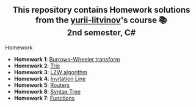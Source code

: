 <h2 align="center">
This repository contains Homework solutions from the <a href="https://github.com/yurii-litvinov" target="_blank" rel="noreferrer">yurii-litvinov</a>'s course 📚 <br/>
  2nd semester, C#
</h2

### Homework

* **Homework 1**: [Burrows–Wheeler transform](https://github.com/ivan-mezhenin/Homeworks-2semester/pull/1)
* **Homework 2**: [Trie](https://github.com/ivan-mezhenin/Homeworks-2semester/pull/2)
* **Homework 3**: [LZW algorithm](https://github.com/ivan-mezhenin/Homeworks-2semester/pull/3)
* **Homework 4**: [Invitation Line](https://github.com/ivan-mezhenin/Homeworks-2semester/pull/4)
* **Homework 5**: [Routers](https://github.com/ivan-mezhenin/Homeworks-2semester/pull/5)
* **Homework 6**: [Syntax Tree](https://github.com/ivan-mezhenin/Homeworks-2semester/pull/9)
* **Homework 7**: [Functions](https://github.com/ivan-mezhenin/Homeworks-2semester/pull/11)
